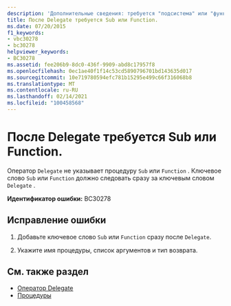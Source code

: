 ```yaml
---
description: 'Дополнительные сведения: требуется "подсистема" или "функция" после "Delegate"'
title: После Delegate требуется Sub или Function.
ms.date: 07/20/2015
f1_keywords:
- vbc30278
- bc30278
helpviewer_keywords:
- BC30278
ms.assetid: fee206b9-8dc0-436f-9909-abd8c17957f8
ms.openlocfilehash: 0ec1ae40f1f14c53cd5890796701bd143635d017
ms.sourcegitcommit: 10e719780594efc781b15295e499c66f316068b8
ms.translationtype: MT
ms.contentlocale: ru-RU
ms.lasthandoff: 02/14/2021
ms.locfileid: "100458568"
---
```

# <a name="sub-or-function-expected-after-delegate"></a>После Delegate требуется Sub или Function.

Оператор `Delegate` не указывает процедуру `Sub` или `Function` . Ключевое слово `Sub` или `Function` должно следовать сразу за ключевым словом `Delegate` .  
  
 **Идентификатор ошибки:** BC30278  
  
## <a name="to-correct-this-error"></a>Исправление ошибки  
  
1. Добавьте ключевое слово `Sub` или `Function` сразу после `Delegate`.  
  
2. Укажите имя процедуры, список аргументов и тип возврата.  
  
## <a name="see-also"></a>См. также раздел

- [Оператор Delegate](../language-reference/statements/delegate-statement.md)
- [Процедуры](../programming-guide/language-features/procedures/index.md)
